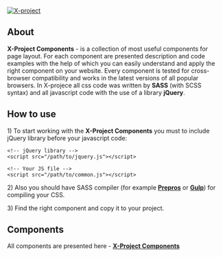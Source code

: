 <p>
	<a href="https://inkogn1to.github.io/x-project-components/index.html"><img src="https://raw.githubusercontent.com/inkogn1to/x-project-components/master/logo.jpg" alt="X-project "></a>
</p>

<h2>About</h2>

<p><strong>X-Project Components</strong> - is a collection of most useful components for page layout. For each component are presented description and code examples with the help of which you can easily understand and apply the right component on your website. Every component is tested for cross-browser compatibility and works in the latest versions of all popular browsers. In X-projece all css code was written by <strong>SASS</strong> (with SCSS syntax) and all javascript code with the use of a library <strong>jQuery</strong>.</p>

<h2>How to use</h2>

<p>1) To start working with the <strong>X-Project Components</strong> you must to include jQuery library before your javascript code:</p>

```
<!-- jQuery library -->
<script src="/path/to/jquery.js"></script>

<!-- Your JS file -->
<script src="/path/to/common.js"></script>
```

<p>2) Also you should have SASS compiler (for example <a href="https://prepros.io/"><strong>Prepros</strong></a> or <a href="https://gulpjs.com/"><strong>Gulp</strong></a>) for compiling your CSS.</p>

<p>3) Find the right component and copy it to your project.</p>

<h2>Components</h2>

<p>All components are presented here - <a href="https://inkogn1to.github.io/x-project-components/index.html"><strong>X-Project Components</strong></a></p>
